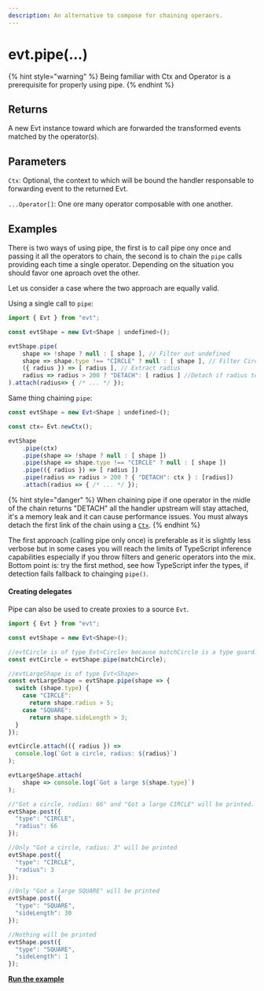 ```yaml
---
description: An alternative to compose for chaining operaors.
---
```


# evt.pipe\(...\)

{% hint style="warning" %}
Being familiar with Ctx and Operator is a prerequisite  for properly using pipe.
{% endhint %}

## Returns

A new Evt instance toward which are forwarded the transformed events matched by the operator\(s\).

## Parameters

`Ctx`: Optional, the context to which will be bound the handler responsable to forwarding event to the returned Evt.

`...Operator[]`: One ore many operator composable with one another. 

## Examples

There is two ways of using pipe, the first is to call pipe ony once and passing it all the operators to chain, the second is to chain the `pipe` calls providing each time a single operator. Depending on the situation you should favor one aproach ovet the other.

Let us consider a case where the two approach are equally valid.

Using a single call to `pipe`:

```typescript
import { Evt } from "evt";

const evtShape = new Evt<Shape | undefined>();

evtShape.pipe(
    shape => !shape ? null : [ shape ], // Filter out undefined
    shape => shape.type !== "CIRCLE" ? null : [ shape ], // Filter Circle
    ({ radius }) => [ radius ], // Extract radius
    radius => radius > 200 ? "DETACH": [ radius ] //Detach if radius too large 
).attach(radius=> { /* ... */ });
```

Same thing chaining `pipe`:

```typescript
const evtShape = new Evt<Shape | undefined>();

const ctx= Evt.newCtx();

evtShape
    .pipe(ctx)
    .pipe(shape => !shape ? null : [ shape ])
    .pipe(shape => shape.type !== "CIRCLE" ? null : [ shape ])
    .pipe(({ radius }) => [ radius ])
    .pipe(radius => radius > 200 ? { "DETACH": ctx } : [radius])
    .attach(radius => { /* ... */ });
```

{% hint style="danger" %}
When chaining pipe if one operator in the midle of the chain returns "DETACH"  all the handler upstream will stay attached, it's a memory leak and it can cause performance issues. You must always detach the first link of the chain using a [`Ctx`](https://docs.evt.land/api/ctx).
{% endhint %}

The first approach \(calling pipe only once\) is preferable as it is slightly less verbose but in some cases you will reach the limits of TypeScript inference capabilities especially if you throw filters and generic operators into the mix. Bottom point is: try the first method, see how TypeScript infer the types, if detection fails fallback to chainging `pipe()`.

#### Creating delegates

Pipe can also be used to create proxies to a source `Evt`.

```typescript
import { Evt } from "evt";

const evtShape = new Evt<Shape>();

//evtCircle is of type Evt<Circle> because matchCircle is a type guard.
const evtCircle = evtShape.pipe(matchCircle);

//evtLargeShape is of type Evt<Shape>
const evtLargeShape = evtShape.pipe(shape => {
  switch (shape.type) {
    case "CIRCLE":
      return shape.radius > 5;
    case "SQUARE":
      return shape.sideLength > 3;
  }
});

evtCircle.attach(({ radius }) =>
  console.log(`Got a circle, radius: ${radius}`)
);

evtLargeShape.attach(
    shape => console.log(`Got a large ${shape.type}`)
);

//"Got a circle, radius: 66" and "Got a large CIRCLE" will be printed.
evtShape.post({
  "type": "CIRCLE",
  "radius": 66
});

//Only "Got a circle, radius: 3" will be printed
evtShape.post({
  "type": "CIRCLE",
  "radius": 3
});

//Only "Got a large SQUARE" will be printed
evtShape.post({
  "type": "SQUARE",
  "sideLength": 30
});

//Nothing will be printed
evtShape.post({
  "type": "SQUARE",
  "sideLength": 1
});
```

[**Run the example**](https://stackblitz.com/edit/ts-evt-demo-delegate?embed=1&file=index.ts)

